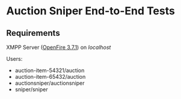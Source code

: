 Auction Sniper End-to-End Tests
===============================

Requirements
------------

XMPP Server ([OpenFire 3.7.1](http://www.igniterealtime.org/projects/openfire/)) on _localhost_

Users:

  - auction-item-54321/auction
  - auction-item-65432/auction
  - auctionsniper/auctionsniper
  - sniper/sniper